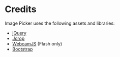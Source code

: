 # Credits

Image Picker uses the following assets and libraries:

- [jQuery](http://jquery.com)
- [Jcrop](http://deepliquid.com/content/Jcrop.html)
- [WebcamJS](https://github.com/jhuckaby/webcamjs) (Flash only)
- [Bootstrap](http://getbootstrap.com)
